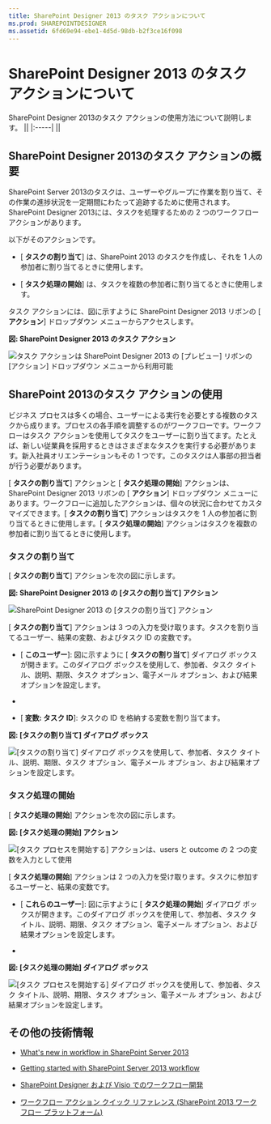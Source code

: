 ```yaml
---
title: SharePoint Designer 2013 のタスク アクションについて
ms.prod: SHAREPOINTDESIGNER
ms.assetid: 6fd69e94-ebe1-4d5d-98db-b2f3ce16f098
---
```



# SharePoint Designer 2013 のタスク アクションについて
SharePoint Designer 2013のタスク アクションの使用方法について説明します。
||
|:-----|
||
   

## SharePoint Designer 2013のタスク アクションの概要
<a name="section1"> </a>

SharePoint Server 2013のタスクは、ユーザーやグループに作業を割り当て、その作業の進捗状況を一定期間にわたって追跡するために使用されます。SharePoint Designer 2013には、タスクを処理するための 2 つのワークフロー アクションがあります。 
  
    
    
以下がそのアクションです。
  
    
    

- [ **タスクの割り当て**] は、SharePoint 2013 のタスクを作成し、それを 1 人の参加者に割り当てるときに使用します。
    
  
- [ **タスク処理の開始**] は、タスクを複数の参加者に割り当てるときに使用します。
    
  
タスク アクションには、図に示すように SharePoint Designer 2013 リボンの [ **アクション**] ドロップダウン メニューからアクセスします。
  
    
    

**図: SharePoint Designer 2013 のタスク アクション**

  
    
    

  
    
    
![タスク アクションは SharePoint Designer 2013 の [プレビュー] リボンの [アクション] ドロップダウン メニューから利用可能](images/spd15-TaskActions1.png)
  
    
    

  
    
    

  
    
    

## SharePoint 2013のタスク アクションの使用
<a name="section2"> </a>

ビジネス プロセスは多くの場合、ユーザーによる実行を必要とする複数のタスクから成ります。プロセスの各手順を調整するのがワークフローです。ワークフローはタスク アクションを使用してタスクをユーザーに割り当てます。たとえば、新しい従業員を採用するときはさまざまなタスクを実行する必要があります。新入社員オリエンテーションもその 1 つです。このタスクは人事部の担当者が行う必要があります。
  
    
    
[ **タスクの割り当て**] アクションと [ **タスク処理の開始**] アクションは、SharePoint Designer 2013 リボンの [ **アクション**] ドロップダウン メニューにあります。ワークフローに追加したアクションは、個々の状況に合わせてカスタマイズできます。[ **タスクの割り当て**] アクションはタスクを 1 人の参加者に割り当てるときに使用します。[ **タスク処理の開始**] アクションはタスクを複数の参加者に割り当てるときに使用します。
  
    
    

### タスクの割り当て

[ **タスクの割り当て**] アクションを次の図に示します。
  
    
    

**図: SharePoint Designer 2013 の [タスクの割り当て] アクション**

  
    
    

  
    
    
![SharePoint Designer 2013 の [タスクの割り当て] アクション](images/SPD15-TaskActions2.png)
  
    
    

  
    
    

  
    
    
[ **タスクの割り当て**] アクションは 3 つの入力を受け取ります。タスクを割り当てるユーザー、結果の変数、およびタスク ID の変数です。
  
    
    

- [ **このユーザー**]: 図に示すように [ **タスクの割り当て**] ダイアログ ボックスが開きます。このダイアログ ボックスを使用して、参加者、タスク タイトル、説明、期限、タスク オプション、電子メール オプション、および結果オプションを設定します。
    
  
- [ **変数: 結果**]: タスクの結果を格納する変数を割り当てます。
    
  
- [ **変数: タスク ID**]: タスクの ID を格納する変数を割り当てます。
    
  

**図: [タスクの割り当て] ダイアログ ボックス**

  
    
    

  
    
    
![[タスクの割り当て] ダイアログ ボックスを使用して、参加者、タスク タイトル、説明、期限、タスク オプション、電子メール オプション、および結果オプションを設定します。](images/SPD15-TaskActions3.png)
  
    
    

  
    
    

  
    
    

### タスク処理の開始

[ **タスク処理の開始**] アクションを次の図に示します。
  
    
    

**図: [タスク処理の開始] アクション**

  
    
    

  
    
    
![[タスク プロセスを開始する] アクションは、users と outcome の 2 つの変数を入力として使用](images/SPD15-TaskActions4.png)
  
    
    

  
    
    

  
    
    
[ **タスク処理の開始**] アクションは 2 つの入力を受け取ります。タスクに参加するユーザーと、結果の変数です。
  
    
    

- [ **これらのユーザー**]: 図に示すように [ **タスク処理の開始**] ダイアログ ボックスが開きます。このダイアログ ボックスを使用して、参加者、タスク タイトル、説明、期限、タスク オプション、電子メール オプション、および結果オプションを設定します。
    
  
- [ **変数: 結果**]: タスク処理の結果を格納する変数を割り当てます。
    
  

**図: [タスク処理の開始] ダイアログ ボックス**

  
    
    

  
    
    
![[タスク プロセスを開始する] ダイアログ ボックスを使用して、参加者、タスク タイトル、説明、期限、タスク オプション、電子メール オプション、および結果オプションを設定します。](images/SPD15-TaskActions5.png)
  
    
    

  
    
    

  
    
    

## その他の技術情報
<a name="bk_addresources"> </a>


-  [What's new in workflow in SharePoint Server 2013](http://msdn.microsoft.com/library/6ab8a28b-fa2f-4530-8b55-a7f663bf15ea.aspx)
    
  
-  [Getting started with SharePoint Server 2013 workflow](http://msdn.microsoft.com/library/cc73be76-a329-449f-90ab-86822b1c2ee8.aspx)
    
  
-  [SharePoint Designer および Visio でのワークフロー開発](workflow-development-in-sharepoint-designer-and-visio.md)
    
  
-  [ワークフロー アクション クイック リファレンス (SharePoint 2013 ワークフロー プラットフォーム)](workflow-actions-quick-reference-sharepoint-2013-workflow-platform.md)
    
  

  
    
    

